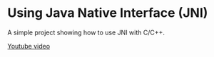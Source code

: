 # Using Java Native Interface (JNI)

A simple project showing how to use JNI with C/C++.

[Youtube video](https://youtu.be/hmgDxVYCNl8)
